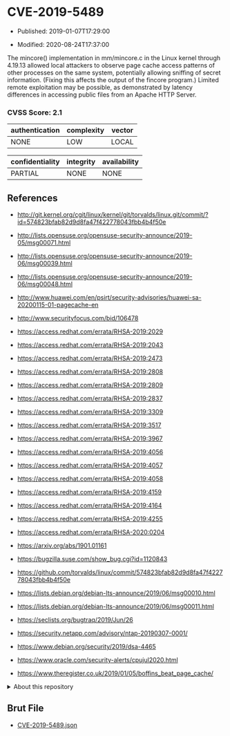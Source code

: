 # CVE-2019-5489

- Published: 2019-01-07T17:29:00

- Modified: 2020-08-24T17:37:00

The mincore() implementation in mm/mincore.c in the Linux kernel through 4.19.13 allowed local attackers to observe page cache access patterns of other processes on the same system, potentially allowing sniffing of secret information. (Fixing this affects the output of the fincore program.) Limited remote exploitation may be possible, as demonstrated by latency differences in accessing public files from an Apache HTTP Server.

### CVSS Score: **2.1**

| authentication | complexity | vector |
| --- | --- | --- |
| NONE | LOW | LOCAL |

| confidentiality | integrity | availability |
| --- | --- | --- |
| PARTIAL | NONE | NONE |

## References

* http://git.kernel.org/cgit/linux/kernel/git/torvalds/linux.git/commit/?id=574823bfab82d9d8fa47f422778043fbb4b4f50e

* http://lists.opensuse.org/opensuse-security-announce/2019-05/msg00071.html

* http://lists.opensuse.org/opensuse-security-announce/2019-06/msg00039.html

* http://lists.opensuse.org/opensuse-security-announce/2019-06/msg00048.html

* http://www.huawei.com/en/psirt/security-advisories/huawei-sa-20200115-01-pagecache-en

* http://www.securityfocus.com/bid/106478

* https://access.redhat.com/errata/RHSA-2019:2029

* https://access.redhat.com/errata/RHSA-2019:2043

* https://access.redhat.com/errata/RHSA-2019:2473

* https://access.redhat.com/errata/RHSA-2019:2808

* https://access.redhat.com/errata/RHSA-2019:2809

* https://access.redhat.com/errata/RHSA-2019:2837

* https://access.redhat.com/errata/RHSA-2019:3309

* https://access.redhat.com/errata/RHSA-2019:3517

* https://access.redhat.com/errata/RHSA-2019:3967

* https://access.redhat.com/errata/RHSA-2019:4056

* https://access.redhat.com/errata/RHSA-2019:4057

* https://access.redhat.com/errata/RHSA-2019:4058

* https://access.redhat.com/errata/RHSA-2019:4159

* https://access.redhat.com/errata/RHSA-2019:4164

* https://access.redhat.com/errata/RHSA-2019:4255

* https://access.redhat.com/errata/RHSA-2020:0204

* https://arxiv.org/abs/1901.01161

* https://bugzilla.suse.com/show_bug.cgi?id=1120843

* https://github.com/torvalds/linux/commit/574823bfab82d9d8fa47f422778043fbb4b4f50e

* https://lists.debian.org/debian-lts-announce/2019/06/msg00010.html

* https://lists.debian.org/debian-lts-announce/2019/06/msg00011.html

* https://seclists.org/bugtraq/2019/Jun/26

* https://security.netapp.com/advisory/ntap-20190307-0001/

* https://www.debian.org/security/2019/dsa-4465

* https://www.oracle.com/security-alerts/cpujul2020.html

* https://www.theregister.co.uk/2019/01/05/boffins_beat_page_cache/

<details>
<summary>About this repository</summary> 

  This repository is part of the project [Live Hack CVE](https://github.com/Live-Hack-CVE). Main website can be found [www.live-hack.org](https://www.live-hack.org) 
  
  Made by [Sn0wAlice](https://github.com/Sn0wAlice) for the people that care about security and need to have a feed of the latest CVEs. Hope you enjoy it, don't forget to star the repo and follow me on [Twitter](https://twitter.com/Sn0wAlice) and [Github](https://github.com/Sn0wAlice). And that is my [personnal website](https://www.alice-snow.me/)

  - [Home Page](https://github.com/Live-Hack-CVE)
  - [Framework](https://github.com/Live-Hack-CVE/cve-framework)
  - [CVE database](https://github.com/Live-Hack-CVE/full_database)
  - [Changelog](https://github.com/Live-Hack-CVE/Changelog)
</details>

## Brut File

* [CVE-2019-5489.json](https://raw.githubusercontent.com/Live-Hack-CVE/full_database/main/cves/2019/CVE-2019-5489.json)

